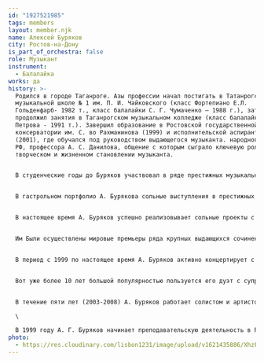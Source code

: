 ```yaml
---
id: "1927521985"
tags: members
layout: member.njk
name: Алексей Буряков
city: Ростов-на-Дону
is_part_of_orchestra: false
role: Музыкант
instrument:
  - Балалайка
works: да
history: >-
  Родился в городе Таганроге. Азы профессии начал постигать в Татанрогской
  музыкальной школе № 1 им. П. И. Чайковского (класс Фортепиано Е.Л.
  Гольденфарб- 1982 т., класс балалайки С. Г. Чумаченко — 1988 г.), затем
  продолжил занятия в Таганрогском музыкальном колледже (класс балалайки М. С.
  Петрова - 1991 т.). Завершил образование в Ростовской государственной
  консерватории им. С. во Рахманинова (1999) и исполнительской аспирантуре
  (2001), где обучался под руководством выдающегося музыканта. народного артиста
  РФ‚ профессора А. С. Данилова, общение с которым сыграло ключевую роль в
  творческом и жизненном становлении музыканта.


  В студенческие годы до Буряков участвовал в ряде престижных музыкальных конкурсов. В 1997, 2000, 2006 годах трижды становился лауреатом Международного конкурса исполнителей на народных инструментах «Кубок Севера» в Череповце (||, (||, || премии), а на \/| Всероссийском конкурсе исполнителей на народных инструментах им‹ В, В. Андреева в Твери получил | премию (2001).


  В гастрольном портфолио А. Бурякова сольные выступления в престижных залах — Концертный зал им. П. И‹ Чайковското (Москва). Большой зал Российской академии музыки им. Гнесиных (Москва), Центр Искусств (Ансан, Южная Корея); Большие залы филармонии Волгограда, Костромы, Белгорода, Сочи, Ростова-на-дону, Краснодара, Смоленска, Твери; музыкальные училища и школы искусств: Череповца, Пскова, Белгорода, Губкина, Смоленска, Саратова, Тулы, Ростова-на-дону, Краснодара, Таганрога, Шахт и многих др. Всего им было исполнено более 1000 сольных концертов


  В настоящее время А. Буряков успешно реализовывает сольные проекты с симфоническими оркестрами и оркестрами русских народных инструментов городов: Москвы, Ростова на дону, Краснодара, Сочи, Белгорода, Череповца, Волгограда, Костромы, оркестром Национальных корейских инструментов в г. Ансан (Южная Корея).


  Им Были осуществлены мировые премьеры ряда крупных выдающихся сочинений современности: Концерта для балалайки, струнных, ударных и фортепиано А. Кусякова (1998), Второй сонаты для балалайки А. Кусякова (2001), Второго концерта для балалайки А. Марчаковского в трех частях (2012), произведений ростовских композиторов В. Ходоша, М. Фуксмана (2014); ростовские премьеры Концерт—симфонии А. Цыганкова для балалайки с ОРНИ «дон» (2009) и Ростовским Академическим симфоническим оркестром(2010).


  В период с 1999 по настоящее время А. Буряков активно концертирует с высокопрофессиональными пианистами — выпускником Ростовской консерватории, Заслуженным артистом Ингушетии, лауреатом международного конкурса, солистом Ростовской филармонии Дмитрием Кривоносовым, лауреатами и дипломантами всероссийских и международных конкурсов, профессорами РГК Евгенией Горбенко, Натальей Морозовой, доцентом Любовью Макаровой.


  Вот уже более 10 лет большой популярностью пользуется его дуэт с супругой, солисткой Ростовской Филармонии, лауреатом международного конкурса, аккордеонисткой Евгенией Буряковой.


  В течение пяти лет (2003-2008) А. Буряков работает солистом и артистом оркестра русских народных инструментов «дон» Ростовской государственной филармонии под руководством Заслуженного деятеля искусств России, профессора К‚д. Хурдаяна\

  \

  В 1999 году А. Г. Буряков начинает преподавательскую деятельность в Ростовской консерватории. С 2009 года — старший преподаватель, с 2012 — доцент, с 2014 — заведующий кафедрой струнных народных инструментов. В числе учеников класса А. Бурякова — лауреаты всероссийских конкурсов. Он является членом жюри различных конкурсов, дает мастер-классы, выступает с докладами, оказывает методическую помощь преподавателям и учащимся музыкальных школ и училищ Ростова-на-дону, Таганрога, Белгорода, Губкина, Краснодара, Новороссийска, Пскова, Сочи, Тулы и многих др.
photo:
  - https://res.cloudinary.com/lisbon1231/image/upload/v1621435886/XhzFiJB1G6g_ygnggs.jpg
---
```

